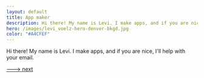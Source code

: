 ```yaml
---
layout: default
title: App maker
description: Hi there! My name is Levi. I make apps, and if you are nice I’ll help with your email.
hero: /images/levi_voelz-hero-denver-bkgd.jpg
color: "#A4CFEF"
---
```

Hi there! My name is Levi. I make apps, and if you are nice, I'll help with your email.

[---> next](/about)
